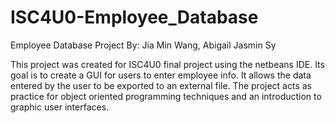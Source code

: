 # ISC4U0-Employee_Database

Employee Database Project
By: Jia Min Wang, Abigail Jasmin Sy

This project was created for ISC4U0 final project using the netbeans IDE. 
Its goal is to create a GUI for users to enter employee info. 
It allows the data entered by the user to be exported to an external file.
The project acts as practice for object oriented programming techniques and an introduction to graphic user interfaces.
